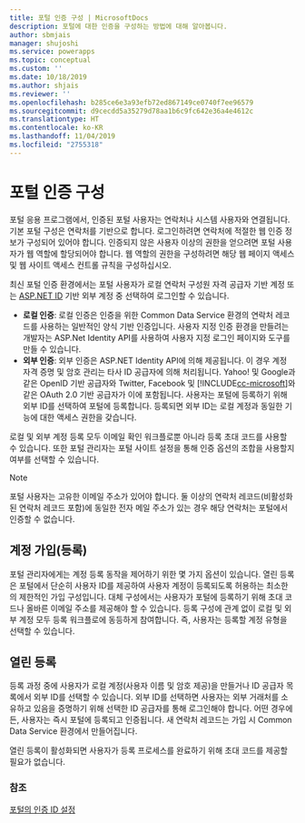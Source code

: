 ```yaml
---
title: 포털 인증 구성 | MicrosoftDocs
description: 포털에 대한 인증을 구성하는 방법에 대해 알아봅니다.
author: sbmjais
manager: shujoshi
ms.service: powerapps
ms.topic: conceptual
ms.custom: ''
ms.date: 10/18/2019
ms.author: shjais
ms.reviewer: ''
ms.openlocfilehash: b285ce6e3a93efb72ed867149ce0740f7ee96579
ms.sourcegitcommit: d9cecdd5a35279d78aa1b6c9fc642e36a4e4612c
ms.translationtype: HT
ms.contentlocale: ko-KR
ms.lasthandoff: 11/04/2019
ms.locfileid: "2755318"
---
```

# <a name="configure-portal-authentication"></a>포털 인증 구성

포털 응용 프로그램에서, 인증된 포털 사용자는 연락처나 시스템 사용자와 연결됩니다. 기본 포털 구성은 연락처를 기반으로 합니다. 로그인하려면 연락처에 적절한 웹 인증 정보가 구성되어 있어야 합니다. 인증되지 않은 사용자 이상의 권한을 얻으려면 포털 사용자가 웹 역할에 할당되어야 합니다. 웹 역할의 권한을 구성하려면 해당 웹 페이지 액세스 및 웹 사이트 액세스 컨트롤 규칙을 구성하십시오.

최신 포털 인증 환경에서는 포털 사용자가 로컬 연락처 구성원 자격 공급자 기반 계정 또는 [ASP.NET ID](https://www.asp.net/identity) 기반 외부 계정 중 선택하여 로그인할 수 있습니다.   

- **로컬 인증**: 로컬 인증은 인증을 위한 Common Data Service 환경의 연락처 레코드를 사용하는 일반적인 양식 기반 인증입니다. 사용자 지정 인증 환경을 만들려는 개발자는 ASP.Net Identity API를 사용하여 사용자 지정 로그인 페이지와 도구를 만들 수 있습니다.
- **외부 인증**: 외부 인증은 ASP.NET Identity API에 의해 제공됩니다. 이 경우 계정 자격 증명 및 암호 관리는 타사 ID 공급자에 의해 처리됩니다. Yahoo! 및 Google과 같은 OpenID 기반 공급자와 Twitter, Facebook 및 [!INCLUDE[cc-microsoft](../../../includes/cc-microsoft.md)]와 같은 OAuth 2.0 기반 공급자가 이에 포함됩니다. 사용자는 포털에 등록하기 위해 외부 ID를 선택하여 포털에 등록합니다. 등록되면 외부 ID는 로컬 계정과 동일한 기능에 대한 액세스 권한을 갖습니다. 

로컬 및 외부 계정 등록 모두 이메일 확인 워크플로뿐 아니라 등록 초대 코드를 사용할 수 있습니다. 또한 포털 관리자는 포털 사이트 설정을 통해 인증 옵션의 조합을 사용할지 여부를 선택할 수 있습니다.

> [!NOTE]
> 포털 사용자는 고유한 이메일 주소가 있어야 합니다. 둘 이상의 연락처 레코드(비활성화된 연락처 레코드 포함)에 동일한 전자 메일 주소가 있는 경우 해당 연락처는 포털에서 인증할 수 없습니다.

## <a name="account-sign-up-registration"></a>계정 가입(등록)

포털 관리자에게는 계정 등록 동작을 제어하기 위한 몇 가지 옵션이 있습니다. 열린 등록은 포털에서 단순히 사용자 ID를 제공하여 사용자 계정이 등록되도록 허용하는 최소한의 제한적인 가입 구성입니다. 대체 구성에서는 사용자가 포털에 등록하기 위해 초대 코드나 올바른 이메일 주소를 제공해야 할 수 있습니다. 등록 구성에 관계 없이 로컬 및 외부 계정 모두 등록 워크플로에 동등하게 참여합니다. 즉, 사용자는 등록할 계정 유형을 선택할 수 있습니다.

## <a name="open-registration"></a>열린 등록

등록 과정 중에 사용자가 로컬 계정(사용자 이름 및 암호 제공)을 만들거나 ID 공급자 목록에서 외부 ID를 선택할 수 있습니다. 외부 ID를 선택하면 사용자는 외부 거래처를 소유하고 있음을 증명하기 위해 선택한 ID 공급자를 통해 로그인해야 합니다. 어떤 경우에든, 사용자는 즉시 포털에 등록되고 인증됩니다. 새 연락처 레코드는 가입 시 Common Data Service 환경에서 만들어집니다.

열린 등록이 활성화되면 사용자가 등록 프로세스를 완료하기 위해 초대 코드를 제공할 필요가 없습니다.

### <a name="see-also"></a>참조

[포털의 인증 ID 설정](set-authentication-identity.md)  
